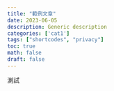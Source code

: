 ```yaml
---
title: "範例文章"
date: 2023-06-05
description: Generic description
categories: ['cat1']
tags: ["shortcodes", "privacy"]
toc: true
math: false
draft: false
---
```


測試